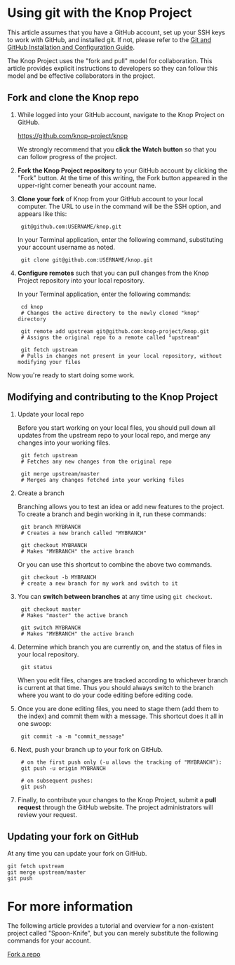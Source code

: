 Using git with the Knop Project
===============================
This article assumes that you have a GitHub account, set up your SSH keys to work with GitHub, and installed git.  If not, please refer to the [Git and GitHub Installation and Configuration Guide](git_install_guide.md).

The Knop Project uses the "fork and pull" model for collaboration.  This article provides explicit instructions to developers so they can follow this model and be effective collaborators in the project.

Fork and clone the Knop repo
----------------------------
1. While logged into your GitHub account, navigate to the Knop Project on GitHub.

	<https://github.com/knop-project/knop>

	We strongly recommend that you __click the Watch button__ so that you can follow progress of the project.

2. __Fork the Knop Project repository__ to your GitHub account by clicking the "Fork" button.  At the time of this writing, the Fork button appeared in the upper-right corner beneath your account name.

3. __Clone your fork__ of Knop from your GitHub account to your local computer.  The URL to use in the command will be the SSH option, and appears like this:

		git@github.com:USERNAME/knop.git
	
	In your Terminal application, enter the following command, substituting your account username as noted.

		git clone git@github.com:USERNAME/knop.git

4. __Configure remotes__ such that you can pull changes from the Knop Project repository into your local repository.

	In your Terminal application, enter the following commands:

		cd knop
		# Changes the active directory to the newly cloned "knop" directory

		git remote add upstream git@github.com:knop-project/knop.git
		# Assigns the original repo to a remote called "upstream"

		git fetch upstream
		# Pulls in changes not present in your local repository, without modifying your files

Now you're ready to start doing some work.

Modifying and contributing to the Knop Project
----------------------------------------------
1. Update your local repo

	Before you start working on your local files, you should pull down all updates from the upstream repo to your local repo, and merge any changes into your working files.

		git fetch upstream
		# Fetches any new changes from the original repo

		git merge upstream/master
		# Merges any changes fetched into your working files

2. Create a branch

	Branching allows you to test an idea or add new features to the project.  To create a branch and begin working in it, run these commands:

		git branch MYBRANCH
		# Creates a new branch called "MYBRANCH"

		git checkout MYBRANCH
		# Makes "MYBRANCH" the active branch

	Or you can use this shortcut to combine the above two commands.

		git checkout -b MYBRANCH
		# create a new branch for my work and switch to it

3. You can __switch between branches__ at any time using `git checkout`.

		git checkout master
		# Makes "master" the active branch

		git switch MYBRANCH
		# Makes "MYBRANCH" the active branch

4. Determine which branch you are currently on, and the status of files in your local repository.

		git status

	When you edit files, changes are tracked according to whichever branch is current at that time.  Thus you should always switch to the branch where you want to do your code editing before editing code.

5. Once you are done editing files, you need to stage them (add them to the index) and commit them with a message.  This shortcut does it all in one swoop:

		git commit -a -m "commit_message"

6. Next, push your branch up to your fork on GitHub.

		# on the first push only (-u allows the tracking of "MYBRANCH"):
		git push -u origin MYBRANCH

		# on subsequent pushes:
		git push

7. Finally, to contribute your changes to the Knop Project, submit a __pull request__ through the GitHub website.  The project administrators will review your request.

Updating your fork on GitHub
----------------------------
At any time you can update your fork on GitHub.

	git fetch upstream
	git merge upstream/master
	git push

For more information
====================
The following article provides a tutorial and overview for a non-existent project called "Spoon-Knife", but you can merely substitute the following commands for your account.

[Fork a repo](https://help.github.com/articles/fork-a-repo)

